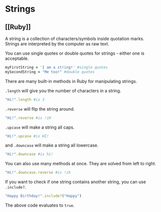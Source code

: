 # Strings
[[Ruby]]
---

A string is a collection of characters/symbols inside quotation marks. Strings are interpreted by the computer as raw text.

You can use single quotes or double quotes for strings - either one is acceptable.

```ruby
myFirstString = 'I am a string!' #single quotes
mySecondString = "Me too!" #double quotes
```

There are many built-in methods in Ruby for manipulating strings.

`.length` will give you the number of characters in a string.

```ruby
"Hi!".length #is 3
```

`.reverse` will flip the string around.

```ruby
"Hi!".reverse #is !iH
```

`.upcase` will make a string all caps.

```ruby
"Hi!".upcase #is HI!
```

and `.downcase` will make a string all lowercase.

```ruby
"Hi!".downcase #is hi!
```

You can also use many methods at once. They are solved from left to right.

```ruby
"Hi!".downcase.reverse #is !ih
```

If you want to check if one string contains another string, you can use `.include?`.

```ruby
"Happy Birthday!".include?("Happy")
```

The above code evaluates to `true`.